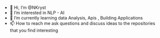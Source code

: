 - 👋 Hi, I’m @NKryst
- 👀 I’m interested in NLP - AI
- 🌱 I’m currently learning data Analysis, Apis , Building Applications
- 📫 How to reach me ask questions and discuss ideas to the repositories that you find interesting

<!---
NKryst/NKryst is a ✨ special ✨ repository because its `README.md` (this file) appears on your GitHub profile.
You can click the Preview link to take a look at your changes.
--->
